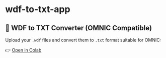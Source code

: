 # wdf-to-txt-app
## 🔬 WDF to TXT Converter (OMNIC Compatible)

Upload your `.wdf` files and convert them to `.txt` format suitable for OMNIC:

👉 [Open in Colab](https://colab.research.google.com/github/kubikhavran/wdf-to-txt-app/blob/main/convert_wdf_to_txt.ipynb)
